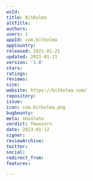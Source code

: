 ```yaml
---
wsId: 
title: BitKolma
altTitle: 
authors: 
users: 1
appId: com.bitkolma
appCountry: 
released: 2021-01-21
updated: 2021-01-21
version: '1.0'
stars: 
ratings: 
reviews: 
size: 
website: https://bitkolma.com/
repository: 
issue: 
icon: com.bitkolma.png
bugbounty: 
meta: obsolete
verdict: fewusers
date: 2023-01-12
signer: 
reviewArchive: 
twitter: 
social: 
redirect_from: 
features: 

---
```



